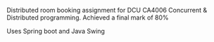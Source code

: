 Distributed room booking assignment for DCU CA4006 Concurrent & Distributed programming. Achieved a final mark of 80%

Uses Spring boot and Java Swing 
